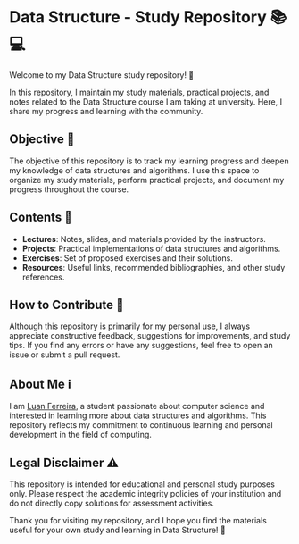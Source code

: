 # Data Structure - Study Repository 📚💻

Welcome to my Data Structure study repository! 🚀

In this repository, I maintain my study materials, practical projects, and notes related to the Data Structure course I am taking at university. Here, I share my progress and learning with the community.

## Objective 🎯

The objective of this repository is to track my learning progress and deepen my knowledge of data structures and algorithms. I use this space to organize my study materials, perform practical projects, and document my progress throughout the course.

## Contents 📝

- **Lectures**: Notes, slides, and materials provided by the instructors.
- **Projects**: Practical implementations of data structures and algorithms.
- **Exercises**: Set of proposed exercises and their solutions.
- **Resources**: Useful links, recommended bibliographies, and other study references.

## How to Contribute 🤝

Although this repository is primarily for my personal use, I always appreciate constructive feedback, suggestions for improvements, and study tips. If you find any errors or have any suggestions, feel free to open an issue or submit a pull request.

## About Me ℹ️

I am [Luan Ferreira](https://github.com/luanferreiradev), a student passionate about computer science and interested in learning more about data structures and algorithms. This repository reflects my commitment to continuous learning and personal development in the field of computing.

## Legal Disclaimer ⚠️

This repository is intended for educational and personal study purposes only. Please respect the academic integrity policies of your institution and do not directly copy solutions for assessment activities.

Thank you for visiting my repository, and I hope you find the materials useful for your own study and learning in Data Structure! 🌟
